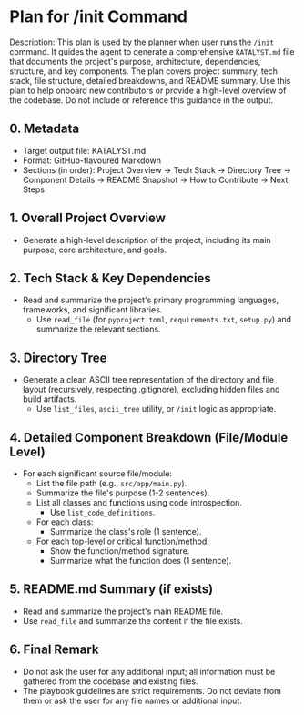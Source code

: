 # Plan for /init Command

Description: This plan is used by the planner when user runs the `/init` command. It guides the agent to generate a comprehensive `KATALYST.md` file that documents the project's purpose, architecture, dependencies, structure, and key components. The plan covers project summary, tech stack, file structure, detailed breakdowns, and README summary. Use this plan to help onboard new contributors or provide a high-level overview of the codebase. Do not include or reference this guidance in the output.

## 0. Metadata
- Target output file: KATALYST.md
- Format: GitHub-flavoured Markdown
- Sections (in order): Project Overview → Tech Stack → Directory Tree → Component Details → README Snapshot → How to Contribute → Next Steps
    
## 1. Overall Project Overview
- Generate a high-level description of the project, including its main purpose, core architecture, and goals.

## 2. Tech Stack & Key Dependencies
- Read and summarize the project's primary programming languages, frameworks, and significant libraries.
  - Use `read_file` (for `pyproject.toml`, `requirements.txt`, `setup.py`) and summarize the relevant sections.

## 3. Directory Tree
- Generate a clean ASCII tree representation of the directory and file layout (recursively, respecting .gitignore), excluding hidden files and build artifacts.
  - Use `list_files`, `ascii_tree` utility, or `/init` logic as appropriate.

## 4. Detailed Component Breakdown (File/Module Level)
- For each significant source file/module:
  - List the file path (e.g., `src/app/main.py`).
  - Summarize the file's purpose (1-2 sentences).
  - List all classes and functions using code introspection.
    - Use `list_code_definitions`.
  - For each class:
    - Summarize the class's role (1 sentence).
  - For each top-level or critical function/method:
    - Show the function/method signature.
    - Summarize what the function does (1 sentence).

## 5. README.md Summary (if exists)
- Read and summarize the project's main README file.
- Use `read_file` and summarize the content if the file exists.

## 6. Final Remark
- Do not ask the user for any additional input; all information must be gathered from the codebase and existing files.
- The playbook guidelines are strict requirements. Do not deviate from them or ask the user for any file names or additional input.
